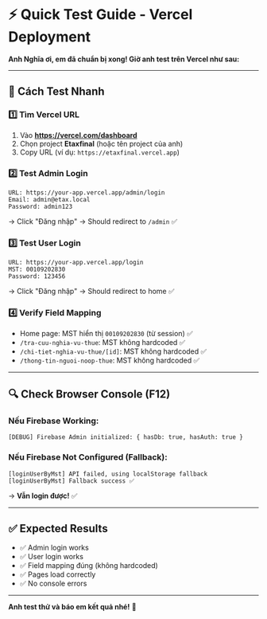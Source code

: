 # ⚡ Quick Test Guide - Vercel Deployment

**Anh Nghĩa ơi, em đã chuẩn bị xong! Giờ anh test trên Vercel như sau:**

---

## 🎯 Cách Test Nhanh

### 1️⃣ Tìm Vercel URL
1. Vào **https://vercel.com/dashboard**
2. Chọn project **Etaxfinal** (hoặc tên project của anh)
3. Copy URL (ví dụ: `https://etaxfinal.vercel.app`)

### 2️⃣ Test Admin Login
```
URL: https://your-app.vercel.app/admin/login
Email: admin@etax.local
Password: admin123
```
→ Click "Đăng nhập" → Should redirect to `/admin` ✅

### 3️⃣ Test User Login  
```
URL: https://your-app.vercel.app/login
MST: 00109202830
Password: 123456
```
→ Click "Đăng nhập" → Should redirect to home ✅

### 4️⃣ Verify Field Mapping
- Home page: MST hiển thị `00109202830` (từ session) ✅
- `/tra-cuu-nghia-vu-thue`: MST không hardcoded ✅
- `/chi-tiet-nghia-vu-thue/[id]`: MST không hardcoded ✅
- `/thong-tin-nguoi-noop-thue`: MST không hardcoded ✅

---

## 🔍 Check Browser Console (F12)

### Nếu Firebase Working:
```
[DEBUG] Firebase Admin initialized: { hasDb: true, hasAuth: true }
```

### Nếu Firebase Not Configured (Fallback):
```
[loginUserByMst] API failed, using localStorage fallback
[loginUserByMst] Fallback success ✅
```
→ **Vẫn login được!** ✅

---

## ✅ Expected Results

- ✅ Admin login works
- ✅ User login works  
- ✅ Field mapping đúng (không hardcoded)
- ✅ Pages load correctly
- ✅ No console errors

---

**Anh test thử và báo em kết quả nhé!** 🚀



